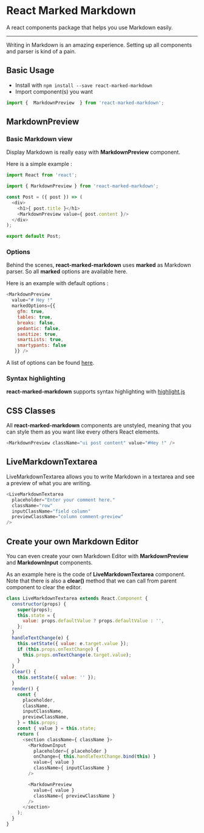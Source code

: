 # React Marked Markdown

A react components package that helps you use Markdown easily.

---

Writing in Markdown is an amazing experience. Setting up all components and parser is kind of a pain.

## Basic Usage

* Install with `npm install --save react-marked-markdown`
* Import component(s) you want
```js
import {  MarkdownPreview  } from 'react-marked-markdown';
```

## MarkdownPreview

### Basic Markdown view

Display Markdown is really easy with **MarkdownPreview** component.

Here is a simple example :
```js
import React from 'react';

import { MarkdownPreview } from 'react-marked-markdown';

const Post = ({ post }) => (
  <div>
    <h1>{ post.title }</h1>
    <MarkdownPreview value={ post.content }/>
  </div>
);

export default Post;

```

### Options

Behind the scenes, **react-marked-markdown** uses **marked** as Markdown parser.
So all **marked** options are available here.

Here is an example with default options :

```js
<MarkdownPreview
  value="# Hey !"
  markedOptions={{
    gfm: true,
    tables: true,
    breaks: false,
    pedantic: false,
    sanitize: true,
    smartLists: true,
    smartypants: false
   }} />
```

A list of options can be found [here](https://github.com/chjj/marked#options-1).

### Syntax highlighting

**react-marked-markdown** supports syntax highlighting with [highlight.js](https://highlightjs.org)

## CSS Classes

All **react-marked-markdown** components are unstyled, meaning that you can style them as you want like every others React elements.

```js
<MarkdownPreview className="ui post content" value="#Hey !" />
```

## LiveMarkdownTextarea

LiveMarkdownTextarea allows you to write Markdown in a textarea and see a preview of what you are writing.


```js
<LiveMarkdownTextarea
  placeholder="Enter your comment here."
  className="row"
  inputClassName="field column"
  previewClassName="column comment-preview"
/>
```

## Create your own Markdown Editor

You can even create your own Markdown Editor with **MarkdownPreview** and **MarkdownInput** components.

As an example here is the code of **LiveMarkdownTextarea** component.
Note that there is also a **clear()** method that we can call from parent component to clear the editor.


```js
class LiveMarkdownTextarea extends React.Component {
  constructor(props) {
    super(props);
    this.state = {
      value: props.defaultValue ? props.defaultValue : '',
    };
  }
  handleTextChange(e) {
    this.setState({ value: e.target.value });
    if (this.props.onTextChange) {
      this.props.onTextChange(e.target.value);
    }
  }
  clear() {
    this.setState({ value: '' });
  }
  render() {
    const {
      placeholder,
      className,
      inputClassName,
      previewClassName,
    } = this.props;
    const { value } = this.state;
    return (
      <section className={ className }>
        <MarkdownInput
          placeholder={ placeholder }
          onChange={ this.handleTextChange.bind(this) }
          value={ value }
          className={ inputClassName }
        />

        <MarkdownPreview
          value={ value }
          className={ previewClassName }
        />
      </section>
    );
  }
}
```